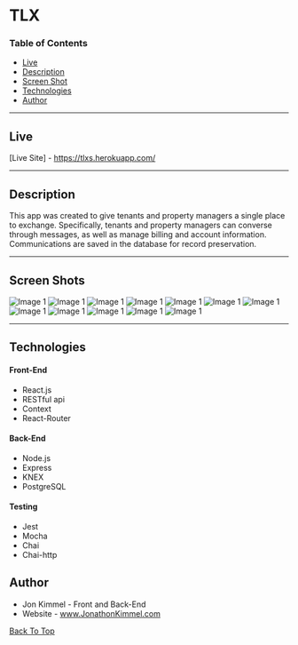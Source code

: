 # TLX

### Table of Contents

- [Live](#Live)
- [Description](#Description)
- [Screen Shot](#Screen-Shot)
- [Technologies](#Technologies)
- [Author](#Author)

---

## Live

[Live Site] - https://tlxs.herokuapp.com/

---

## Description

This app was created to give tenants and property managers a single place to exchange.
Specifically, tenants and property managers can converse through messages, as well as manage billing
and account information. Communications are saved in the database for record preservation.

---

## Screen Shots

![Image 1](screenShots/home.png)
![Image 1](screenShots/register.png)
![Image 1](screenShots/signIn.png)
![Image 1](screenShots/statements.png)
![Image 1](screenShots/invoiceDetails.png)
![Image 1](screenShots/invoiceDetailsBottom.png)
![Image 1](screenShots/inbox.png)
![Image 1](screenShots/messageThread.png)
![Image 1](screenShots/sent.png)
![Image 1](screenShots/newMessage.png)
![Image 1](screenShots/accountBottom.png)
![Image 1](screenShots/accountTop.png)

---

## Technologies

#### Front-End

- React.js
- RESTful api
- Context
- React-Router

#### Back-End

- Node.js
- Express
- KNEX
- PostgreSQL

#### Testing

- Jest
- Mocha
- Chai
- Chai-http

## Author

- Jon Kimmel - Front and Back-End
- Website - www.JonathonKimmel.com

[Back To Top](#TLX)
